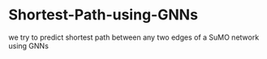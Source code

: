 # Shortest-Path-using-GNNs
we try to predict shortest path between any two edges of a SuMO network using GNNs
